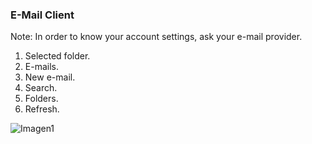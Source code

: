 ### E-Mail Client
Note: In order to know your account settings, ask your e-mail provider.

1. Selected folder.
2. E-mails.
3. New e-mail.
4. Search.
5. Folders.
6. Refresh.


![Imagen1](http://static.energysistem.com/images/manuals/39530/537083f568d9e.jpg)
